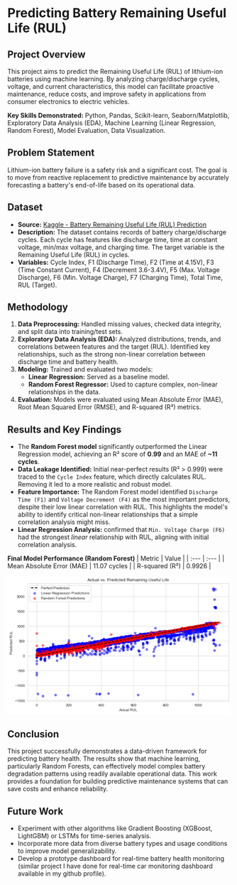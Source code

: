 # Predicting Battery Remaining Useful Life (RUL)

## Project Overview
This project aims to predict the Remaining Useful Life (RUL) of lithium-ion batteries using machine learning. By analyzing charge/discharge cycles, voltage, and current characteristics, this model can facilitate proactive maintenance, reduce costs, and improve safety in applications from consumer electronics to electric vehicles.

**Key Skills Demonstrated:** Python, Pandas, Scikit-learn, Seaborn/Matplotlib, Exploratory Data Analysis (EDA), Machine Learning (Linear Regression, Random Forest), Model Evaluation, Data Visualization.

## Problem Statement
Lithium-ion battery failure is a safety risk and a significant cost. The goal is to move from reactive replacement to predictive maintenance by accurately forecasting a battery's end-of-life based on its operational data.

## Dataset
*   **Source:** [Kaggle - Battery Remaining Useful Life (RUL) Prediction](https://www.kaggle.com/datasets/ignaciovinuales/battery-remaining-useful-life-rul?resource=download)
*   **Description:** The dataset contains records of battery charge/discharge cycles. Each cycle has features like discharge time, time at constant voltage, min/max voltage, and charging time. The target variable is the Remaining Useful Life (RUL) in cycles.
*   **Variables:** Cycle Index, F1 (Discharge Time), F2 (Time at 4.15V), F3 (Time Constant Current), F4 (Decrement 3.6-3.4V), F5 (Max. Voltage Discharge), F6 (Min. Voltage Charge), F7 (Charging Time), Total Time, RUL (Target).

## Methodology
1.  **Data Preprocessing:** Handled missing values, checked data integrity, and split data into training/test sets.
2.  **Exploratory Data Analysis (EDA):** Analyzed distributions, trends, and correlations between features and the target (RUL). Identified key relationships, such as the strong non-linear correlation between discharge time and battery health.
3.  **Modeling:** Trained and evaluated two models:
    *   **Linear Regression:** Served as a baseline model.
    *   **Random Forest Regressor:** Used to capture complex, non-linear relationships in the data.
4.  **Evaluation:** Models were evaluated using Mean Absolute Error (MAE), Root Mean Squared Error (RMSE), and R-squared (R²) metrics.

## Results and Key Findings
*   The **Random Forest model** significantly outperformed the Linear Regression model, achieving an R² score of **0.99** and an MAE of **~11 cycles**.
*   **Data Leakage Identified:** Initial near-perfect results (R² > 0.999) were traced to the `Cycle Index` feature, which directly calculates RUL. Removing it led to a more realistic and robust model.
*   **Feature Importance:** The Random Forest model identified `Discharge Time (F1)` and `Voltage Decrement (F4)` as the most important predictors, despite their low linear correlation with RUL. This highlights the model's ability to identify critical non-linear relationships that a simple correlation analysis might miss.
*   **Linear Regression Analysis:** confirmed that `Min. Voltage Charge (F6)` had the strongest *linear* relationship with RUL, aligning with initial correlation analysis.

**Final Model Performance (Random Forest)**
| Metric | Value |
| :--- | :--- |
| Mean Absolute Error (MAE) | 11.07 cycles |
| R-squared (R²) | 0.9926 |

![Actual vs Predicted RUL](images/Predicted_RUL.png)

## Conclusion
This project successfully demonstrates a data-driven framework for predicting battery health. The results show that machine learning, particularly Random Forests, can effectively model complex battery degradation patterns using readily available operational data. This work provides a foundation for building predictive maintenance systems that can save costs and enhance reliability.

## Future Work
*   Experiment with other algorithms like Gradient Boosting (XGBoost, LightGBM) or LSTMs for time-series analysis.
*   Incorporate more data from diverse battery types and usage conditions to improve model generalizability.
*   Develop a prototype dashboard for real-time battery health monitoring (similar project I have done for real-time car monitoring dashboard available in my github profile).